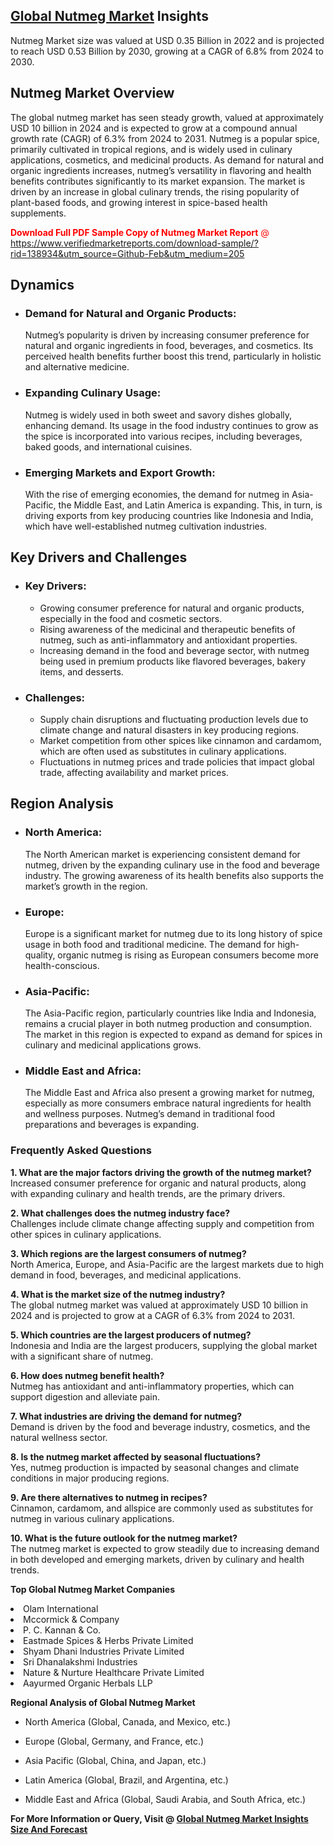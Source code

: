 <h2><a href="https://www.verifiedmarketreports.com/download-sample/?rid=138934&amp;utm_source=Github&amp;utm_medium=205" target="_blank">Global Nutmeg Market</a> Insights</h2><p>Nutmeg Market size was valued at USD 0.35 Billion in 2022 and is projected to reach USD 0.53 Billion by 2030, growing at a CAGR of 6.8% from 2024 to 2030.</p><p><h2>Nutmeg Market Overview</h2> <p>The global nutmeg market has seen steady growth, valued at approximately USD 10 billion in 2024 and is expected to grow at a compound annual growth rate (CAGR) of 6.3% from 2024 to 2031. Nutmeg is a popular spice, primarily cultivated in tropical regions, and is widely used in culinary applications, cosmetics, and medicinal products. As demand for natural and organic ingredients increases, nutmeg’s versatility in flavoring and health benefits contributes significantly to its market expansion. The market is driven by an increase in global culinary trends, the rising popularity of plant-based foods, and growing interest in spice-based health supplements.</p> <p><p><span class=""><span style="color: #ff0000;"><strong>Download Full PDF Sample Copy of Nutmeg Market Report</strong> @ </span><a href="https://www.verifiedmarketreports.com/download-sample/?rid=138934&amp;utm_source=Github-Feb&amp;utm_medium=205" target="_blank">https://www.verifiedmarketreports.com/download-sample/?rid=138934&amp;utm_source=Github-Feb&amp;utm_medium=205</a></span></p></p> <h2>Dynamics</h2> <ul> <li><h3>Demand for Natural and Organic Products:</h3> Nutmeg’s popularity is driven by increasing consumer preference for natural and organic ingredients in food, beverages, and cosmetics. Its perceived health benefits further boost this trend, particularly in holistic and alternative medicine.</li> <li><h3>Expanding Culinary Usage:</h3> Nutmeg is widely used in both sweet and savory dishes globally, enhancing demand. Its usage in the food industry continues to grow as the spice is incorporated into various recipes, including beverages, baked goods, and international cuisines.</li> <li><h3>Emerging Markets and Export Growth:</h3> With the rise of emerging economies, the demand for nutmeg in Asia-Pacific, the Middle East, and Latin America is expanding. This, in turn, is driving exports from key producing countries like Indonesia and India, which have well-established nutmeg cultivation industries.</li> </ul> <h2>Key Drivers and Challenges</h2> <ul> <li><h3>Key Drivers:</h3> <ul> <li>Growing consumer preference for natural and organic products, especially in the food and cosmetic sectors.</li> <li>Rising awareness of the medicinal and therapeutic benefits of nutmeg, such as anti-inflammatory and antioxidant properties.</li> <li>Increasing demand in the food and beverage sector, with nutmeg being used in premium products like flavored beverages, bakery items, and desserts.</li> </ul> </li> <li><h3>Challenges:</h3> <ul> <li>Supply chain disruptions and fluctuating production levels due to climate change and natural disasters in key producing regions.</li> <li>Market competition from other spices like cinnamon and cardamom, which are often used as substitutes in culinary applications.</li> <li>Fluctuations in nutmeg prices and trade policies that impact global trade, affecting availability and market prices.</li> </ul> </li> </ul> <h2>Region Analysis</h2> <ul> <li><h3>North America:</h3> The North American market is experiencing consistent demand for nutmeg, driven by the expanding culinary use in the food and beverage industry. The growing awareness of its health benefits also supports the market’s growth in the region.</li> <li><h3>Europe:</h3> Europe is a significant market for nutmeg due to its long history of spice usage in both food and traditional medicine. The demand for high-quality, organic nutmeg is rising as European consumers become more health-conscious.</li> <li><h3>Asia-Pacific:</h3> The Asia-Pacific region, particularly countries like India and Indonesia, remains a crucial player in both nutmeg production and consumption. The market in this region is expected to expand as demand for spices in culinary and medicinal applications grows.</li> <li><h3>Middle East and Africa:</h3> The Middle East and Africa also present a growing market for nutmeg, especially as more consumers embrace natural ingredients for health and wellness purposes. Nutmeg’s demand in traditional food preparations and beverages is expanding.</li> </ul> <h3>Frequently Asked Questions</h3> <p><strong>1. What are the major factors driving the growth of the nutmeg market?</strong><br>Increased consumer preference for organic and natural products, along with expanding culinary and health trends, are the primary drivers.</p> <p><strong>2. What challenges does the nutmeg industry face?</strong><br>Challenges include climate change affecting supply and competition from other spices in culinary applications.</p> <p><strong>3. Which regions are the largest consumers of nutmeg?</strong><br>North America, Europe, and Asia-Pacific are the largest markets due to high demand in food, beverages, and medicinal applications.</p> <p><strong>4. What is the market size of the nutmeg industry?</strong><br>The global nutmeg market was valued at approximately USD 10 billion in 2024 and is projected to grow at a CAGR of 6.3% from 2024 to 2031.</p> <p><strong>5. Which countries are the largest producers of nutmeg?</strong><br>Indonesia and India are the largest producers, supplying the global market with a significant share of nutmeg.</p> <p><strong>6. How does nutmeg benefit health?</strong><br>Nutmeg has antioxidant and anti-inflammatory properties, which can support digestion and alleviate pain.</p> <p><strong>7. What industries are driving the demand for nutmeg?</strong><br>Demand is driven by the food and beverage industry, cosmetics, and the natural wellness sector.</p> <p><strong>8. Is the nutmeg market affected by seasonal fluctuations?</strong><br>Yes, nutmeg production is impacted by seasonal changes and climate conditions in major producing regions.</p> <p><strong>9. Are there alternatives to nutmeg in recipes?</strong><br>Cinnamon, cardamom, and allspice are commonly used as substitutes for nutmeg in various culinary applications.</p> <p><strong>10. What is the future outlook for the nutmeg market?</strong><br>The nutmeg market is expected to grow steadily due to increasing demand in both developed and emerging markets, driven by culinary and health trends.</p> </p><p><strong>Top Global Nutmeg Market Companies</strong></p><div data-test-id=""><p><li>Olam International</li><li> Mccormick & Company</li><li> P. C. Kannan & Co.</li><li> Eastmade Spices & Herbs Private Limited</li><li> Shyam Dhani Industries Private Limited</li><li> Sri Dhanalakshmi Industries</li><li> Nature & Nurture Healthcare Private Limited</li><li> Aayurmed Organic Herbals LLP</li></p><div><strong>Regional Analysis of&nbsp;Global Nutmeg Market</strong></div><ul><li dir="ltr"><p dir="ltr">North America&nbsp;(Global, Canada, and Mexico, etc.)</p></li><li dir="ltr"><p dir="ltr">Europe (Global, Germany, and France, etc.)</p></li><li dir="ltr"><p dir="ltr">Asia Pacific&nbsp;(Global, China, and Japan, etc.)</p></li><li dir="ltr"><p dir="ltr">Latin America&nbsp;(Global, Brazil, and Argentina, etc.)</p></li><li dir="ltr">Middle East and Africa&nbsp;(Global, Saudi Arabia, and South Africa, etc.)</li></ul><p><strong>For More Information or Query, Visit @&nbsp;</strong><strong><a href="https://www.verifiedmarketreports.com/product/global-nutmeg-market-report-2019-competitive-landscape-trends-and-opportunities/?utm_source=Github&amp;utm_medium=205" target="_blank">Global Nutmeg Market Insights Size And Forecast</a></strong></p></div>
